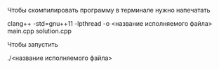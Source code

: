 Чтобы скомпилировать программу в терминале нужно напечатать

clang++ -std=gnu++11 -lpthread -o <название исполняемого файла> main.cpp solution.cpp

Чтобы запустить

./<название исполняемого файла>